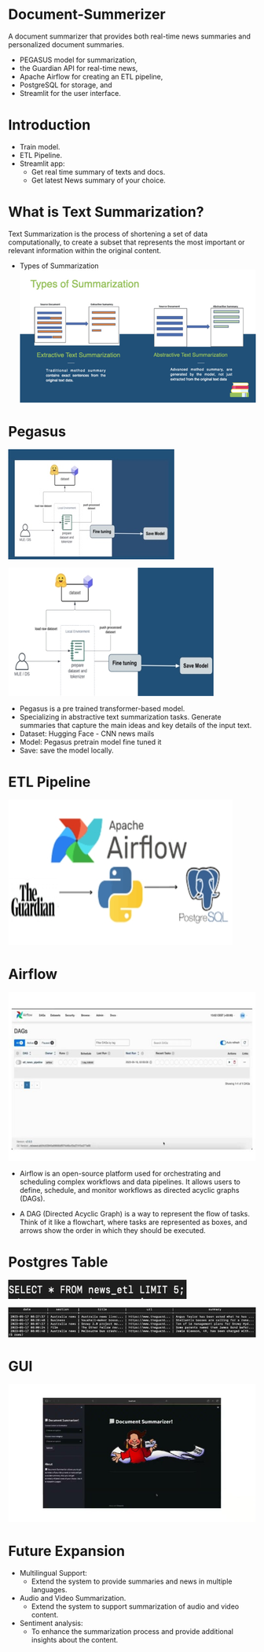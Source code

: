 # Document-Summerizer

A document summarizer that provides both real-time news summaries and personalized document summaries. 
- PEGASUS model for summarization,
- the Guardian API for real-time news,
- Apache Airflow for creating an ETL pipeline,
- PostgreSQL for storage, and
- Streamlit for the user interface.


# Introduction

- Train model.
- ETL Pipeline.
- Streamlit app:
  - Get real time summary of texts and docs. 
  - Get latest News summary of your choice.


# What is Text Summarization?

Text  Summarization  is  the  process  of  shortening  a  set  of  data  computationally,  to  create  a  subset  that  represents  the  most  important  or  relevant  information  within  the  original content. 

  *  Types of Summarization
       ![](Images/Types_of_Summerization.jpeg)

# Pegasus
  ![](Images/Pegasus.jpeg)

  ![](Images/Aspose.Words.2c2667e0-6c38-4f40-b43f-ed657d0c968b.012.jpeg)
- Pegasus is a pre trained transformer-based model.  
- Specializing in abstractive text summarization  tasks. Generate summaries that capture the  main ideas and key details of the input text.  
- Dataset: Hugging Face - CNN news mails  
- Model: Pegasus pretrain model fine tuned it  
- Save: save the model locally. 

# ETL Pipeline
  ![](Images/Aspose.Words.2c2667e0-6c38-4f40-b43f-ed657d0c968b.014.jpeg)

# Airflow
  ![](Images/Aspose.Words.2c2667e0-6c38-4f40-b43f-ed657d0c968b.015.jpeg)
  - Airflow is an open-source platform used for orchestrating and scheduling complex workflows and data pipelines. It allows users to define, schedule, and monitor workflows as directed acyclic graphs (DAGs). 

  - A DAG (Directed Acyclic Graph) is a way to represent the flow of tasks. Think of it like a flowchart, where tasks are represented as boxes, and arrows show the order in which they should be executed.


# Postgres Table
  ![](Images/Aspose.Words.2c2667e0-6c38-4f40-b43f-ed657d0c968b.017.png)

  
  ![](Images/Aspose.Words.2c2667e0-6c38-4f40-b43f-ed657d0c968b.016.jpeg)

# GUI
  ![](Images/Aspose.Words.2c2667e0-6c38-4f40-b43f-ed657d0c968b.018.jpeg)

# Future Expansion

  - Multilingual Support: 
    - Extend the system to provide summaries and news in multiple languages. 
  - Audio and Video Summarization.
    - Extend the system to support summarization of audio and video content.
  - Sentiment analysis:
    - To enhance the summarization process and provide additional insights about the content.

